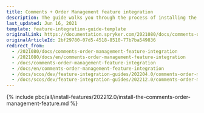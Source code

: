 ```yaml
---
title: Comments + Order Management feature integration
description: The guide walks you through the process of installing the Comments + Order Management feature into the project.
last_updated: Jun 16, 2021
template: feature-integration-guide-template
originalLink: https://documentation.spryker.com/2021080/docs/comments-order-management-feature-integration
originalArticleId: 2bf29780-07d5-4518-8510-77b7ba549836
redirect_from:
  - /2021080/docs/comments-order-management-feature-integration
  - /2021080/docs/en/comments-order-management-feature-integration
  - /docs/comments-order-management-feature-integration
  - /docs/en/comments-order-management-feature-integration
  - /docs/scos/dev/feature-integration-guides/202204.0/comments-order-management-feature-integration.html
  - /docs/scos/dev/feature-integration-guides/202212.0/comments-order-management-feature-integration.html
---
```

{% include pbc/all/install-features/202212.0/install-the-comments-order-management-feature.md %} <!-- To edit, see /_includes/pbc/all/install-features/202212.0/install-the-comments-order-management-feature.md -->
